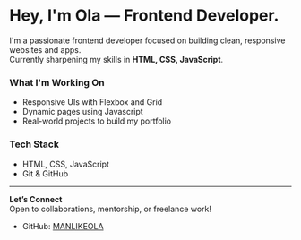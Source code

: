 # Hey, I'm Ola — Frontend Developer.

I'm a passionate frontend developer focused on building clean, responsive websites and apps.  
Currently sharpening my skills in **HTML, CSS, JavaScript**.

### What I'm Working On
- Responsive UIs with Flexbox and Grid
- Dynamic pages using Javascript
- Real-world projects to build my portfolio

### Tech Stack
- HTML, CSS, JavaScript
- Git & GitHub

---

**Let’s Connect**  
Open to collaborations, mentorship, or freelance work!

- GitHub: [MANLIKEOLA](https://github.com/MANLIKEOLA)

